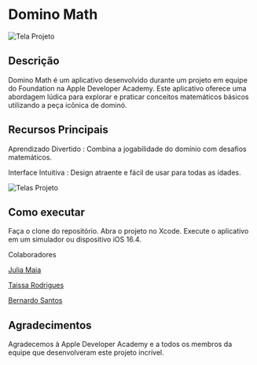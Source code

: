 
# Domino Math
![Tela Projeto](https://raw.githubusercontent.com/juliams1/DominoMath/main/tela.png)

## Descrição
Domino Math é um aplicativo desenvolvido durante um projeto em equipe do Foundation na Apple Developer Academy. Este aplicativo oferece uma abordagem lúdica para explorar e praticar conceitos matemáticos básicos utilizando a peça icônica de dominó.

## Recursos Principais
Aprendizado Divertido : Combina a jogabilidade do domínio com desafios matemáticos.

Interface Intuitiva : Design atraente e fácil de usar para todas as idades.

![Telas Projeto](https://raw.githubusercontent.com/juliams1/DominoMath/main/telasApp.png)

## Como executar
Faça o clone do repositório.
Abra o projeto no Xcode.
Execute o aplicativo em um simulador ou dispositivo iOS 16.4.

Colaboradores

[Julia Maia](https://github.com/juliams1)

[Taissa Rodrigues](https://github.com/taissa-rodrigues)

[Bernardo Santos](https://github.com/bernardosmm)


## Agradecimentos
Agradecemos à Apple Developer Academy e a todos os membros da equipe que desenvolveram este projeto incrível.








